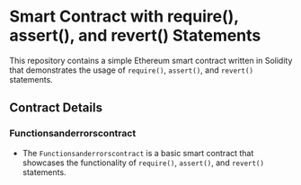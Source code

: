 # Smart Contract with require(), assert(), and revert() Statements

This repository contains a simple Ethereum smart contract written in Solidity that demonstrates the usage of `require()`, `assert()`, and `revert()` statements.

## Contract Details

### Functionsanderrorscontract

- The `Functionsanderrorscontract` is a basic smart contract that showcases the functionality of `require()`, `assert()`, and `revert()` statements.

